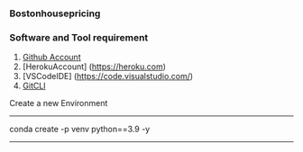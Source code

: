### Bostonhousepricing

###  Software and Tool requirement

1. [Github Account](https://github.com)
2. [HerokuAccount] (https://heroku.com)
3. [VSCodeIDE] (https://code.visualstudio.com/) 
4. [GitCLI](https://git-scm.com/book/en/v2/Getting-Started-The-Command-Line)

Create a new Environment

---

conda create -p venv python==3.9 -y

---
